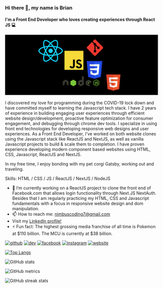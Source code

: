 ### Hi there 👋, my name is Brian
#### I'm a Front End Developer who loves creating experiences through React JS 💻 
<img src='/banner.png'>

I discovered my love for programming during the COVID-19 lock down and have committed myself to learning the Javascript tech stack. I have 2 years of experience in building engaging user experiences through efficient website design/development, proactive feature optimization for consumer engagement, and debugging through chrome dev tools. I specialize in using front end technologies for developing responsive web designs and user experiences. As a Front End Developer, I've worked on both website clones using the Javascript stack like ReactJS and NextJS, as well as vanilla Javascript projects to build & scale them to completion. I have proven experience developing modern component based websites using HTML, CSS, Javascript, ReactJS and NextJS.

In my free time, I enjoy bonding with my pet corgi Gatsby, working out and traveling. 

Skills: HTML / CSS / JS / ReactJS / NextJS / NodeJS 

- 🔭 I’m currently working on a ReactJS project to clone the front end of Facebook.com that allows login functionality through Next.JS NextAuth. Besides that I am regularly practicing my HTML, CSS and Javascript fundamentals with a focus in responsive website design and dom manipulation.  
- 📫 How to reach me: nimbuscoding7@gmail.com
- Visit my <a href="https://www.linkedin.com/in/brian-spencer-99733823b/" target="_blank">LinkedIn profile!</a>
- ⚡ Fun fact: The highest grossing media franchise of all time is Pokemon at $110 billion. The MCU is currently at $38 billion. 


[<img src='https://cdn.jsdelivr.net/npm/simple-icons@3.0.1/icons/github.svg' alt='github' height='40'>](https://github.com/bspence205)  [<img src='https://cdn.jsdelivr.net/npm/simple-icons@3.0.1/icons/dev-dot-to.svg' alt='dev' height='40'>](https://dev.to/bspence205)  [<img src='https://cdn.jsdelivr.net/npm/simple-icons@3.0.1/icons/facebook.svg' alt='facebook' height='40'>](https://www.facebook.com/brian.spencer.9828)  [<img src='https://cdn.jsdelivr.net/npm/simple-icons@3.0.1/icons/instagram.svg' alt='instagram' height='40'>](https://www.instagram.com/nimbuscoding/)  [<img src='https://cdn.jsdelivr.net/npm/simple-icons@3.0.1/icons/icloud.svg' alt='website' height='40'>](https://upbeat-sammet-d2ce24.netlify.app)  

[![Top Langs](https://github-readme-stats.vercel.app/api/top-langs/?username=bspence205)](https://github.com/anuraghazra/github-readme-stats)

![GitHub stats](https://github-readme-stats.vercel.app/api?username=bspence205&show_icons=true&count_private=true)  

![GitHub metrics](https://metrics.lecoq.io/bspence205)  

![GitHub streak stats](https://github-readme-streak-stats.herokuapp.com/?user=bspence205)  

